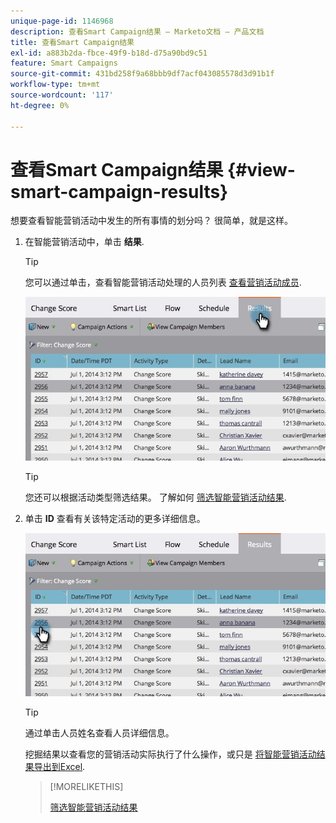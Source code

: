 ```yaml
---
unique-page-id: 1146968
description: 查看Smart Campaign结果 — Marketo文档 — 产品文档
title: 查看Smart Campaign结果
exl-id: a883b2da-fbce-49f9-b18d-d75a90bd9c51
feature: Smart Campaigns
source-git-commit: 431bd258f9a68bbb9df7acf043085578d3d91b1f
workflow-type: tm+mt
source-wordcount: '117'
ht-degree: 0%

---
```


# 查看Smart Campaign结果 {#view-smart-campaign-results}

想要查看智能营销活动中发生的所有事情的划分吗？ 很简单，就是这样。

1. 在智能营销活动中，单击 **结果**.

   >[!TIP]
   >
   >您可以通过单击，查看智能营销活动处理的人员列表 [查看营销活动成员](/help/marketo/product-docs/core-marketo-concepts/smart-campaigns/smart-campaign-data/view-smart-campaign-members.md).

   ![](assets/image2014-9-22-11-38-10.jpg)

   >[!TIP]
   >
   >您还可以根据活动类型筛选结果。 了解如何 [筛选智能营销活动结果](/help/marketo/product-docs/core-marketo-concepts/smart-campaigns/smart-campaign-data/filter-smart-campaign-results.md).

1. 单击 **ID** 查看有关该特定活动的更多详细信息。

   ![](assets/image2014-9-22-11-39-22.jpg)

   >[!TIP]
   >
   >通过单击人员姓名查看人员详细信息。

   挖掘结果以查看您的营销活动实际执行了什么操作，或只是 [将智能营销活动结果导出到Excel](/help/marketo/product-docs/core-marketo-concepts/smart-campaigns/smart-campaign-data/export-smart-campaign-results-to-excel.md).

   >[!MORELIKETHIS]
   >
   >[筛选智能营销活动结果](/help/marketo/product-docs/core-marketo-concepts/smart-campaigns/smart-campaign-data/filter-smart-campaign-results.md)
